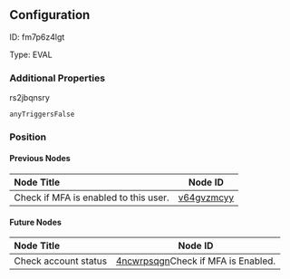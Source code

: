 # 
## Configuration
ID:  fm7p6z4lgt

Type: EVAL 







### Additional Properties
rs2jbqnsry
```string 
anyTriggersFalse
```





### Position

#### Previous Nodes
| Node Title | Node ID |
| :------------- | ------------ |
| Check if MFA is enabled to this user. | [v64gvzmcyy](./v64gvzmcyy.md) | 
 
 #### Future Nodes
| Node Title | Node ID |
| :------------- | ------------ |
| Check account status |[4ncwrpsqgn](./4ncwrpsqgn.md)Check if MFA is Enabled. |[rs2jbqnsry](./rs2jbqnsry.md) | 